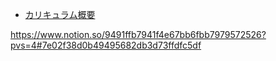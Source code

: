 
 - [カリキュラム概要](https://youthful-agenda-53d.notion.site/a2f55ad9fee44fc3a4ee152339027683?v=7a592bdadb514664bc50ca9ccc66dfaa&pvs=4)

https://www.notion.so/9491ffb7941f4e67bb6fbb7979572526?pvs=4#7e02f38d0b49495682db3d73ffdfc5df
